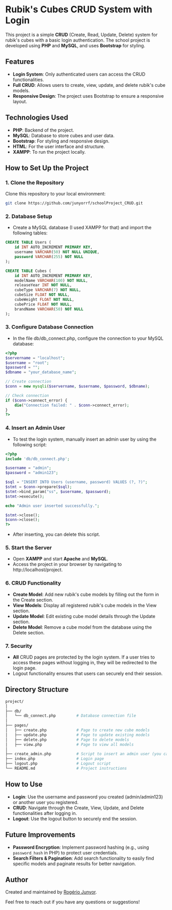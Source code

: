 # Rubik's Cubes CRUD System with Login

This project is a simple **CRUD** (Create, Read, Update, Delete) system for rubik's cubes with a basic login authentication. The school project is developed using **PHP** and **MySQL**, and uses **Bootstrap** for styling.

## Features

- **Login System**: Only authenticated users can access the CRUD functionalities.
- **Full CRUD**: Allows users to create, view, update, and delete rubik's cube models.
- **Responsive Design**: The project uses Bootstrap to ensure a responsive layout.

## Technologies Used

- **PHP**: Backend of the project.
- **MySQL**: Database to store cubes and user data.
- **Bootstrap**: For styling and responsive design.
- **HTML**: For the user interface and structure.
- **XAMPP**: To run the project locally.

## How to Set Up the Project

### 1. Clone the Repository

Clone this repository to your local environment:

```bash
git clone https://github.com/junyorrf/schoolProject_CRUD.git
```
### 2. Database Setup

- Create a MySQL database (I used XAMPP for that) and import the following tables:

```sql
CREATE TABLE Users (
    id INT AUTO_INCREMENT PRIMARY KEY,
    username VARCHAR(50) NOT NULL UNIQUE,
    password VARCHAR(255) NOT NULL
);

CREATE TABLE Cubes (
    id INT AUTO_INCREMENT PRIMARY KEY,
    modelName VARCHAR(100) NOT NULL,
    releaseYear INT NOT NULL,
    cubeType VARCHAR(7) NOT NULL,
    cubeSize FLOAT NOT NULL,
    cubeWeight FLOAT NOT NULL,
    cubePrice FLOAT NOT NULL,
    brandName VARCHAR(50) NOT NULL
);
```
### 3. Configure Database Connection

- In the file db/db_connect.php, configure the connection to your MySQL database:

```php
<?php
$servername = "localhost";
$username = "root";
$password = "";
$dbname = "your_database_name"; 

// Create connection
$conn = new mysqli($servername, $username, $password, $dbname);

// Check connection
if ($conn->connect_error) {
    die("Connection failed: " . $conn->connect_error);
}
?>
```

### 4. Insert an Admin User

- To test the login system, manually insert an admin user by using the following script:

```php
<?php
include 'db/db_connect.php';

$username = "admin";
$password = "admin123";

$sql = "INSERT INTO Users (username, password) VALUES (?, ?)";
$stmt = $conn->prepare($sql);
$stmt->bind_param("ss", $username, $password);
$stmt->execute();

echo "Admin user inserted successfully.";

$stmt->close();
$conn->close();
?>
```

- After inserting, you can delete this script.

### 5. Start the Server

- Open **XAMPP** and start **Apache** and **MySQL**.
- Access the project in your browser by navigating to http://localhost/project.

### 6. CRUD Functionality

- **Create Model**: Add new rubik's cube models by filling out the form in the Create section.
- **View Models**: Display all registered rubik's cube models in the View section.
- **Update Model**: Edit existing cube model details through the Update section.
- **Delete Model**: Remove a cube model from the database using the Delete section.

### 7. Security

- **All** CRUD pages are protected by the login system. If a user tries to access these pages without logging in, they will be redirected to the login page.
- Logout functionality ensures that users can securely end their session.



## Directory Structure

```bash
project/
│
├── db/
│   └── db_connect.php         # Database connection file
│
├── pages/
│   ├── create.php             # Page to create new cube models
│   ├── update.php             # Page to update existing models
│   ├── delete.php             # Page to delete models
│   ├── view.php               # Page to view all models
│
├── create_admin.php           # Script to insert an admin user (you can delete after use)
├── index.php                  # Login page
├── logout.php                 # Logout script
└── README.md                  # Project instructions
```



## How to Use

- **Login**: Use the username and password you created (admin/admin123) or another user you registered.
- **CRUD**: Navigate through the Create, View, Update, and Delete functionalities after logging in.
- **Logout**: Use the logout button to securely end the session.




## Future Improvements

- **Password Encryption**: Implement password hashing (e.g., using `password_hash` in PHP) to protect user credentials.
- **Search Filters & Pagination**: Add search functionality to easily find specific models and paginate results for better navigation.




## Author

Created and maintained by [Rogério Junyor](https://github.com/junyorrf).

Feel free to reach out if you have any questions or suggestions!

